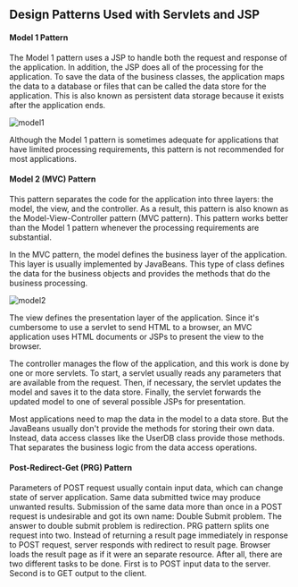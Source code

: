 ## Design Patterns Used with Servlets and JSP

#### Model 1 Pattern
The Model 1 pattern uses a JSP to handle both the request and response of the application. In addition, the JSP does all of the
processing for the application. To save the data of the business classes, the application maps the data to a database or files that can be called the data store for the application. This is also known as persistent data storage because it exists after the application ends.

![model1](https://cloud.githubusercontent.com/assets/13823751/13902206/bf11830a-ee0d-11e5-9b1f-9e8d413be87e.jpg)

Although the Model 1 pattern is sometimes adequate for applications that have limited processing requirements, this pattern is not recommended for most applications.

#### Model 2 (MVC) Pattern
This pattern separates the code for the application into three layers: the model, the view, and the controller. As a result,
this pattern is also known as the Model-View-Controller pattern (MVC pattern). This pattern works better than the Model 1 pattern whenever the processing requirements are substantial.

In the MVC pattern, the model defines the business layer of the application. This layer is usually implemented by JavaBeans. This type of class defines the data for the business objects and provides the methods that do the business processing.

![model2](https://cloud.githubusercontent.com/assets/13823751/13902232/d7a4331c-ee0e-11e5-85fb-57d1676aa6ca.jpg)

The view defines the presentation layer of the application. Since it's cumbersome to use a servlet to send HTML to a browser, an MVC application uses HTML documents or JSPs to present the view to the browser. 

The controller manages the flow of the application, and this work is done by one or more servlets. To start, a servlet usually reads any parameters that are available from the request. Then, if necessary, the servlet updates the model and saves it to the data store. Finally, the servlet forwards the updated model to one of several possible JSPs for presentation.

Most applications need to map the data in the model to a data store. But the JavaBeans usually don't provide the methods for storing their own data. Instead, data access classes like the UserDB class provide those methods. That separates the business logic from the data access operations.

#### Post-Redirect-Get (PRG) Pattern
Parameters of POST request usually contain input data, which can change state of server application. Same data submitted twice may produce unwanted results. Submission of the same data more than once in a POST request is undesirable and got its own name: Double Submit problem. The answer to double submit problem is redirection. PRG pattern splits one request into two. Instead of returning a result page immediately in response to POST request, server responds with redirect to result page. Browser loads the result page as if it were an separate resource. After all, there are two different tasks to be done. First is to POST input data to the server. Second is to GET output to the client.
